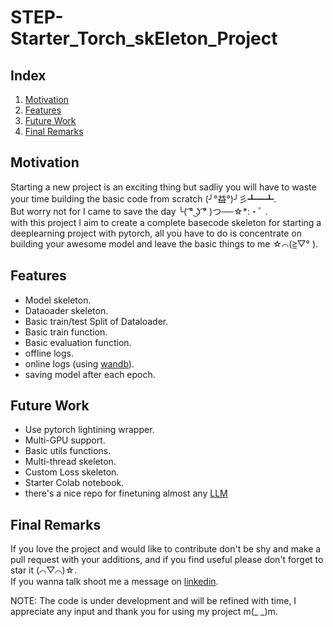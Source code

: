 # STEP-Starter_Torch_skEleton_Project
## Index
1. [Motivation](#motivation)
2. [Features](#features)
3. [Future Work](#future-work)
4. [Final Remarks](#final-remarks)

## Motivation
Starting a new project is an exciting thing but sadliy you will have to waste your time building the basic code from scratch (╯°益°)╯彡┻━┻.   
But worry not for I came to save the day  ╰( ͡° ͜ʖ ͡° )つ──☆*:・ﾟ .   
with this project I aim to create a complete basecode skeleton for starting a deeplearning project with pytorch, all you have to do is concentrate on building your awesome model and leave the basic things to me ☆⌒(≧▽​° ).

## Features
- Model skeleton.
- Dataoader skeleton.
- Basic train/test Split of Dataloader. 
- Basic train function.
- Basic evaluation function.
- offline logs.
- online logs (using [wandb](https://wandb.ai/site)).
- saving model after each epoch.

## Future Work
- Use pytorch lightining wrapper.
- Multi-GPU support.
- Basic utils functions.
- Multi-thread skeleton.
- Custom Loss skeleton.
- Starter Colab notebook.
- there's a nice repo for finetuning almost any [LLM](https://github.com/OpenAccess-AI-Collective/axolotl/blob/main/src/axolotl/cli/train.py)


## Final Remarks
If you love the project and would like to contribute don't be shy and make a pull request with your additions, and if you find useful please don't forget to star it (⌒▽⌒)☆.  
If you wanna talk shoot me a message on [linkedin](linkedin.com/in/hazim-bukhari).  
  
NOTE: The code is under development and will be refined with time, I appreciate any input and thank you for using my project m(_ _)m.
